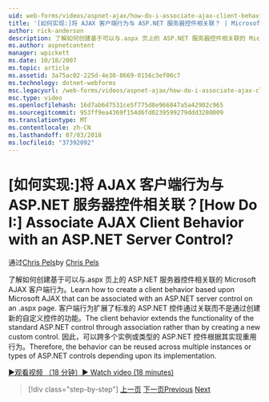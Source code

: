 ```yaml
---
uid: web-forms/videos/aspnet-ajax/how-do-i-associate-ajax-client-behavior-with-an-aspnet-server-control
title: '[如何实现:]将 AJAX 客户端行为与 ASP.NET 服务器控件相关联？ | Microsoft Docs'
author: rick-anderson
description: 了解如何创建基于可以与.aspx 页上的 ASP.NET 服务器控件相关联的 Microsoft AJAX 客户端行为。 客户端行为 e...
ms.author: aspnetcontent
manager: wpickett
ms.date: 10/18/2007
ms.topic: article
ms.assetid: 3a75ac02-225d-4e30-8669-0156c3ef06c7
ms.technology: dotnet-webforms
msc.legacyurl: /web-forms/videos/aspnet-ajax/how-do-i-associate-ajax-client-behavior-with-an-aspnet-server-control
msc.type: video
ms.openlocfilehash: 16d7ab6d7531ce5f775d8e966847a5a42902c965
ms.sourcegitcommit: 953ff9ea4369f154d6fd0239599279ddd3280009
ms.translationtype: MT
ms.contentlocale: zh-CN
ms.lasthandoff: 07/03/2018
ms.locfileid: "37392092"
---
```

<a name="how-do-i-associate-ajax-client-behavior-with-an-aspnet-server-control"></a><span data-ttu-id="723d2-105">[如何实现:]将 AJAX 客户端行为与 ASP.NET 服务器控件相关联？</span><span class="sxs-lookup"><span data-stu-id="723d2-105">[How Do I:] Associate AJAX Client Behavior with an ASP.NET Server Control?</span></span>
====================
<span data-ttu-id="723d2-106">通过[Chris Pels](https://twitter.com/chrispels)</span><span class="sxs-lookup"><span data-stu-id="723d2-106">by [Chris Pels](https://twitter.com/chrispels)</span></span>

<span data-ttu-id="723d2-107">了解如何创建基于可以与.aspx 页上的 ASP.NET 服务器控件相关联的 Microsoft AJAX 客户端行为。</span><span class="sxs-lookup"><span data-stu-id="723d2-107">Learn how to create a client behavior based upon Microsoft AJAX that can be associated with an ASP.NET server control on an .aspx page.</span></span> <span data-ttu-id="723d2-108">客户端行为扩展了标准的 ASP.NET 控件通过关联而不是通过创建新的自定义控件的功能。</span><span class="sxs-lookup"><span data-stu-id="723d2-108">The client behavior extends the functionality of the standard ASP.NET control through association rather than by creating a new custom control.</span></span> <span data-ttu-id="723d2-109">因此，可以跨多个实例或类型的 ASP.NET 控件根据其实现重用行为。</span><span class="sxs-lookup"><span data-stu-id="723d2-109">Therefore, the behavior can be reused across multiple instances or types of ASP.NET controls depending upon its implementation.</span></span>

[<span data-ttu-id="723d2-110">&#9654;观看视频 （18 分钟）</span><span class="sxs-lookup"><span data-stu-id="723d2-110">&#9654; Watch video (18 minutes)</span></span>](https://channel9.msdn.com/Blogs/ASP-NET-Site-Videos/how-do-i-associate-ajax-client-behavior-with-an-aspnet-server-control)

> [!div class="step-by-step"]
> <span data-ttu-id="723d2-111">[上一页](how-do-i-build-custom-server-controls-that-work-with-or-without-aspnet-ajax.md)
> [下一页](how-do-i-retrieve-values-from-server-side-ajax-controls.md)</span><span class="sxs-lookup"><span data-stu-id="723d2-111">[Previous](how-do-i-build-custom-server-controls-that-work-with-or-without-aspnet-ajax.md)
[Next](how-do-i-retrieve-values-from-server-side-ajax-controls.md)</span></span>
